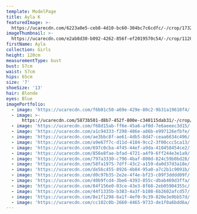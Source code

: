 ```yaml
---
template: ModelPage
title: Ayla K
featuredImage: >-
  https://ucarecdn.com/6223a0e5-ceb8-4d10-bc60-304bc7c6cdfc/-/crop/1732x1155/0,245/-/preview/
imageThumbnail: >-
  https://ucarecdn.com/e2ab8d30-b092-4262-856f-ef2019570c54/-/crop/1128x1477/268,154/-/preview/
firstName: Ayla
collection: Girls
height: 120cm
measurementType: bust
bust: 57cm
waist: 57cm
hips: 65cm
size: '7'
shoeSize: '13'
hair: Blonde
eyes: Blue
imagePortfolio:
  - image: 'https://ucarecdn.com/f6b01c50-a69e-429e-80c2-9b31a19610f4/'
  - image: >-
      https://ucarecdn.com/5873b501-d8b7-452f-800e-c340115dab31/-/crop/1170x1317/0,0/-/preview/
  - image: 'https://ucarecdn.com/f68d15ab-ff6e-45a6-af0d-7e6aeeec3d15/'
  - image: 'https://ucarecdn.com/a1c94333-f298-486e-a86b-e997126efbfe/'
  - image: 'https://ucarecdn.com/ae3bbc8f-ae61-4db5-8d47-ceaa6634c496/'
  - image: 'https://ucarecdn.com/a9e67f7c-d11d-4184-9cc2-3f00ccc5ca13/'
  - image: 'https://ucarecdn.com/697c0cba-4f45-44ef-a9da-410458454ce2/'
  - image: 'https://ucarecdn.com/856e8fae-bfad-4721-a4f9-6ff244e3e1a9/'
  - image: 'https://ucarecdn.com/797a3330-c796-4baf-800d-824c59b0bd28/'
  - image: 'https://ucarecdn.com/58fa1975-7dff-43c2-a159-da0d37d3a18e/'
  - image: 'https://ucarecdn.com/de56c455-8926-4b84-95a0-a7c2b1c9091b/'
  - image: 'https://ucarecdn.com/d0c97b35-2e2e-4f4e-bf23-c09f3dddd09f/'
  - image: 'https://ucarecdn.com/40b9fcd4-3be6-4393-855c-dbab469d3ffa/'
  - image: 'https://ucarecdn.com/84f156e0-03ce-43e3-8f68-2eb05904355c/'
  - image: 'https://ucarecdn.com/44f1335b-b383-4a3f-b108-6b2602afcd57/'
  - image: 'https://ucarecdn.com/8e1f1298-6a1f-4ef0-9c39-820e3e9bb57d/'
  - image: 'https://ucarecdn.com/cc102c0b-2660-4465-9733-de1f0a6bdd6a/'
---
```


